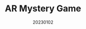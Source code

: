 ---
title: "AR Mystery Game"
team: "Pandit Shubham Pravin Sneha | Siladitya Samir | Aaron Chen Lepcha | Banasmita Das"
tags: AR Mobile Unity

video_provider: "youtube"
video_id:

header:
    teaser: /assets/img/projects/2023/course_project_16.jpg

overview: Add a short description of your project here. Here, you can mention the type of application or game you have created. You may also mention the objectives of your project and the intent behind the concept. You can add specific details about the outcome, such as what the user will experience, in what medium and using what devices.


project-link:

active: "yes"
type: "course"
year: "2023"
date: 20230102

---